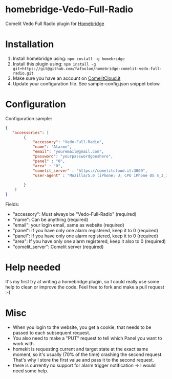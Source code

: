 # homebridge-Vedo-Full-Radio
Comelit Vedo Full Radio plugin for [Homebridge](https://github.com/nfarina/homebridge)

# Installation

1. Install homebridge using: `npm install -g homebridge`
2. Install this plugin using: `npm install -g git+https://git@github.com/fafoulon/homebridge-comelit-vedo-full-radio.git`
3. Make sure you have an account on [ComelitCloud.it](https://comelitcloud.it)
4. Update your configuration file. See sample-config.json snippet below.

# Configuration

Configuration sample:

```json
{
   "accessories": [
        {
            "accessory": "Vedo-Full-Radio",
            "name": "Alarme",
            "email": "youremail@gmail.com",
            "password": "yourpasswordgoeshere",
            "panel" : "0",
            "area" : "0",
            "comelit_server" : "https://comelitcloud.it:3069",
            "user-agent" : "Mozilla/5.0 (iPhone; U; CPU iPhone OS 4_3_3 like Mac OS X; en-us) AppleWebKit/533.17.9 (KHTML, like Gecko) Version/5.0.2 Mobile/8J2 Safari/6533.18.5"
            
        }
    ]
}
```

Fields:

* "accessory": Must always be "Vedo-Full-Radio" (required)
* "name": Can be anything (required)
* "email": your login email, same as website (required)
* "panel": If you have only one alarm registered, keep it to 0 (required)
* "panel": If you have only one alarm registered, keep it to 0 (required)
* "area": If you have only one alarm registered, keep it also to 0 (required)
* "comelit_server": Comelit server (required)

# Help needed

It's my first try at writing a homebridge plugin, so I could really use some help to clean or improve the code. Feel free to fork and make a pull request :-) 

# Misc

* When you login to the website, you get a cookie, that needs to be passed to each subsequent request.
* You also need to make a "PUT" request to tell which Panel you want to work with.
* homekit is requesting current and target state at the exact same moment, so it's usually (70% of the time) crashing the second request. That's why I store the first value and pass it to the second request.
* there is currently no support for alarm trigger notification -> I would need some help.

